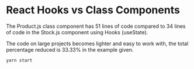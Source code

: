 # React Hooks vs Class Components

The Product.js class component has 51 lines of code compared to 34 lines of code in the
Stock.js component using Hooks (useState).

The code on large projects becomes lighter and easy to work with, the total
percentage reduced is 33.33% in the example given.

```bash
yarn start
```